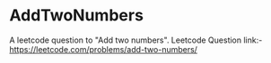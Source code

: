 # AddTwoNumbers
A leetcode question to "Add two numbers". Leetcode Question link:- https://leetcode.com/problems/add-two-numbers/
